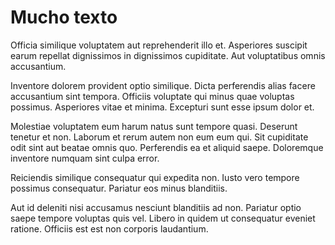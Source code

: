 # Mucho texto

Officia similique voluptatem aut reprehenderit illo et. Asperiores suscipit earum repellat dignissimos in dignissimos cupiditate. Aut voluptatibus omnis accusantium.

Inventore dolorem provident optio similique. Dicta perferendis alias facere accusantium sint tempora. Officiis voluptate qui minus quae voluptas possimus. Asperiores vitae et minima. Excepturi sunt esse ipsum dolor et.

Molestiae voluptatem eum harum natus sunt tempore quasi. Deserunt tenetur et non. Laborum et rerum autem non eum eum qui. Sit cupiditate odit sint aut beatae omnis quo. Perferendis ea et aliquid saepe. Doloremque inventore numquam sint culpa error.

Reiciendis similique consequatur qui expedita non. Iusto vero tempore possimus consequatur. Pariatur eos minus blanditiis.

Aut id deleniti nisi accusamus nesciunt blanditiis ad non. Pariatur optio saepe tempore voluptas quis vel. Libero in quidem ut consequatur eveniet ratione. Officiis est est non corporis laudantium.
